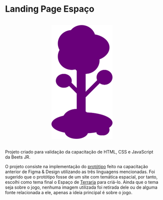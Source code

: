 # Landing Page Espaço

<br>
<div align="center">
	<img src="imagens/arvore_nuvem_400.png" style="width: 200px" alt="imagem com árvore do logo de Terraria em cor roxo">
</div>
<br>

Projeto criado para validação da capacitação de HTML, CSS e JavaScript
 da Beets JR.

O projeto consiste na implementação do [protótipo](./prototipo.pdf)
 feito na capacitação anterior de Figma & Design utilizando as três
 linguagens mencionadas. Foi sugerido que o protótipo fosse de um site
 com temática espacial, por tanto, escolhi como tema final o Espaço de
 [Terraria](https://terraria.org/) para criá-lo. Ainda que o tema
 seja sobre o jogo, nenhuma imagem utilizada foi retirada dele ou de
 alguma fonte relacionada a ele, apenas a ideia principal é sobre o
 jogo.
